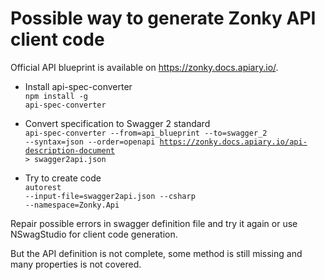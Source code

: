 # Possible way to generate Zonky API client code

Official API blueprint is available on https://zonky.docs.apiary.io/.

* Install api-spec-converter<br/>
<code>npm install -g api-spec-converter</code>

* Convert specification to Swagger 2 standard<br/>
<code>api-spec-converter --from=api_blueprint --to=swagger_2 --syntax=json --order=openapi https://zonky.docs.apiary.io/api-description-document > swagger2api.json</code>

* Try to create code<br/>
<code>autorest --input-file=swagger2api.json --csharp --namespace=Zonky.Api</code>

Repair possible errors in swagger definition file and try it again or use NSwagStudio for client code generation.<p>
But the API definition is not complete, some method is still missing and many properties is not covered.